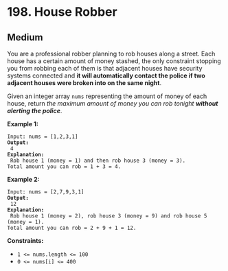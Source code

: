 # 198. House Robber

## Medium



You are a professional robber planning to rob houses along a street. Each house has a certain amount of money stashed, the only constraint stopping you from robbing each of them is that adjacent houses have security systems connected and **it will automatically contact the police if two adjacent houses were broken into on the same night**.

Given an integer array `nums` representing the amount of money of each house, return _the maximum amount of money you can rob tonight **without alerting the police**_.

&#x20;

**Example 1:**

<pre><code>Input: nums = [1,2,3,1]
<strong>Output:
</strong> 4
<strong>Explanation:
</strong> Rob house 1 (money = 1) and then rob house 3 (money = 3).
Total amount you can rob = 1 + 3 = 4.
</code></pre>

**Example 2:**

<pre><code>Input: nums = [2,7,9,3,1]
<strong>Output:
</strong> 12
<strong>Explanation:
</strong> Rob house 1 (money = 2), rob house 3 (money = 9) and rob house 5 (money = 1).
Total amount you can rob = 2 + 9 + 1 = 12.
</code></pre>

&#x20;

**Constraints:**

* `1 <= nums.length <= 100`
* `0 <= nums[i] <= 400`
